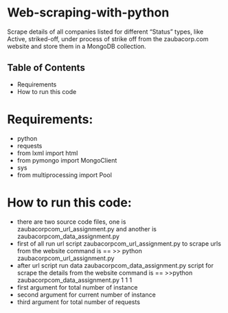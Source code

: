 # Web-scraping-with-python
Scrape details of all companies listed for different “Status” types, like Active, striked-off, under process of strike off from the zaubacorp.com website  and store them in a MongoDB collection.

## Table of Contents
* Requirements
* How to run this code


# Requirements:
* python
* requests
* from lxml import html
* from pymongo import MongoClient
* sys
* from multiprocessing import Pool

# How to run this code:
* there are two source code files, one is zaubacorpcom_url_assignment.py and another is zaubacorpcom_data_assignment.py
* first of all run url script zaubacorpcom_url_assignment.py to scrape urls from the website command is == >> python zaubacorpcom_url_assignment.py
* after url script run data zaubacorpcom_data_assignment.py script for scrape the details from the website command is == >>python zaubacorpcom_data_assignment.py 1 1 1
* first argument for total number of instance 
* second  argument for current number of instance 
* third argument for total number of requests
